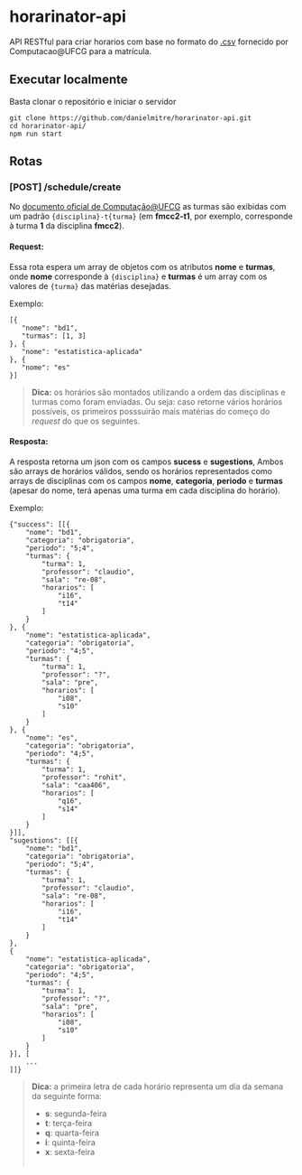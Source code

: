 # horarinator-api
API RESTful para criar horarios com base no formato do [.csv](horario.csv) fornecido por Computacao@UFCG para a matrícula.

## Executar localmente

Basta clonar o repositório e iniciar o servidor

```
git clone https://github.com/danielmitre/horarinator-api.git
cd horarinator-api/
npm run start
```

## Rotas

### [POST] /schedule/create

No [documento oficial de Computação@UFCG](https://bit.ly/horario2019-1) as turmas são exibidas com um padrão ```{disciplina}-t{turma}``` (em **fmcc2-t1**, por exemplo, corresponde à turma **1** da disciplina **fmcc2**). 

#### Request:
Essa rota espera um array de objetos com os atributos **nome** e **turmas**, onde **nome** corresponde à ```{disciplina}``` e **turmas** é um array com os valores de ```{turma}``` das matérias desejadas.
 
Exemplo:
 ```
[{
    "nome": "bd1",
    "turmas": [1, 3]
}, {
    "nome": "estatistica-aplicada"
}, {
    "nome": "es"
}]
```

> **Dica:** os horários são montados utilizando a ordem das disciplinas e turmas como foram enviadas. Ou seja: caso retorne vários horários possíveis, os primeiros posssuirão mais matérias do começo do *request* do que os seguintes.

#### Resposta:

A resposta retorna um json com os campos **sucess** e **sugestions**, Ambos são arrays de horários válidos, sendo os horários representados como arrays de disciplinas com os campos **nome**, **categoria**, **periodo** e **turmas** (apesar do nome, terá apenas uma turma em cada disciplina do horário).

Exemplo:
```
{"success": [[{
    "nome": "bd1",
    "categoria": "obrigatoria",
    "periodo": "5;4",
    "turmas": {
        "turma": 1,
        "professor": "claudio",
        "sala": "re-08",
        "horarios": [
            "i16",
            "t14"
        ]
    }
}, {
    "nome": "estatistica-aplicada",
    "categoria": "obrigatoria",
    "periodo": "4;5",
    "turmas": {
        "turma": 1,
        "professor": "?",
        "sala": "pre",
        "horarios": [
            "i08",
            "s10"
        ]
    }
}, {
    "nome": "es",
    "categoria": "obrigatoria",
    "periodo": "4;5",
    "turmas": {
        "turma": 1,
        "professor": "rohit",
        "sala": "caa406",
        "horarios": [
            "q16",
            "s14"
        ]
    }
}]],
"sugestions": [[{
    "nome": "bd1",
    "categoria": "obrigatoria",
    "periodo": "5;4",
    "turmas": {
        "turma": 1,
        "professor": "claudio",
        "sala": "re-08",
        "horarios": [
            "i16",
            "t14"
        ]
    }
},
{
    "nome": "estatistica-aplicada",
    "categoria": "obrigatoria",
    "periodo": "4;5",
    "turmas": {
        "turma": 1,
        "professor": "?",
        "sala": "pre",
        "horarios": [
            "i08",
            "s10"
        ]
    }
}], [
    ...
]]}
```

> **Dica:** a primeira letra de cada horário representa um dia da semana da seguinte forma:
> * **s**: segunda-feira
> * **t**: terça-feira
> * **q**: quarta-feira
> * **i**: quinta-feira
> * **x**: sexta-feira
> ` `  
> &nbsp;


